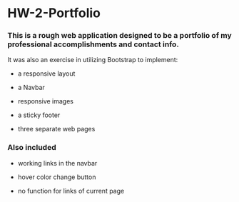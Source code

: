 # HW-2-Portfolio

### This is a rough web application designed to be a portfolio of my professional accomplishments and contact info.

It was also an exercise in utilizing Bootstrap to implement:

* a responsive layout

* a Navbar

* responsive images

* a sticky footer

* three separate web pages

### Also included

* working links in the navbar

* hover color change button

* no function for links of current page